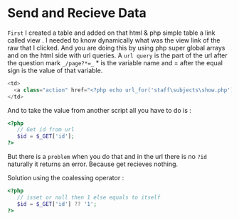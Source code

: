 # Send and Recieve Data
`First` I created a table and added on that html & php simple table a link called view
. I needed to know dynamically what was the view link of the raw that I clicked. And
 you are doing this by using php super global arrays and on the html side with url
  queries. A `url query` is the part of the url after the question mark `_/page?*=_` * is
   the variable name and = after the equal sign is the value of that variable.
   
```php
<td>
  <a class="action" href="<?php echo url_for('staff\subjects\show.php') ?>">View</a>
</td>
```

And to take the value from another script all you have to do is :

```php
<?php 
   // Get id from url
   $id = $_GET['id'];
?>
```

But there is a `problem` when you do that and in the url there is no `?id` naturally it
 returns an error. Because get recieves nothing.
 
 Solution using the coalessing operator :
 

 ```php
<?php 
    // isset or null then 1 else equals to itself
    $id = $_GET['id'] ?? '1';
 ?>
 ```

